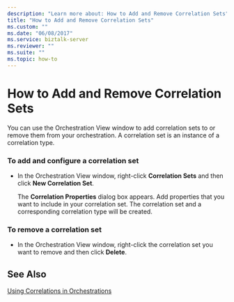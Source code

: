 ```yaml
---
description: "Learn more about: How to Add and Remove Correlation Sets"
title: "How to Add and Remove Correlation Sets"
ms.custom: ""
ms.date: "06/08/2017"
ms.service: biztalk-server
ms.reviewer: ""
ms.suite: ""
ms.topic: how-to
---
```

# How to Add and Remove Correlation Sets
You can use the Orchestration View window to add correlation sets to or remove them from your orchestration. A correlation set is an instance of a correlation type.  
  
### To add and configure a correlation set  
  
-   In the Orchestration View window, right-click **Correlation Sets** and then click **New Correlation Set**.  
  
     The **Correlation Properties** dialog box appears. Add properties that you want to include in your correlation set. The correlation set and a corresponding correlation type will be created.  
  
### To remove a correlation set  
  
-   In the Orchestration View window, right-click the correlation set you want to remove and then click **Delete**.  
  
## See Also  
 [Using Correlations in Orchestrations](../core/using-correlations-in-orchestrations.md)

